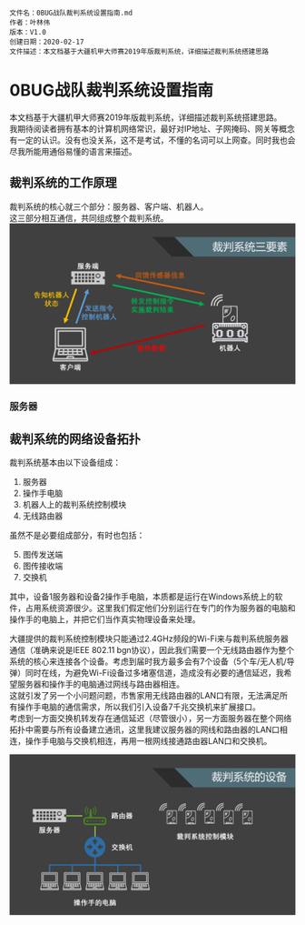 ```
文件名：0BUG战队裁判系统设置指南.md  
作者：叶林伟  
版本：V1.0  
创建日期：2020-02-17  
文件描述：本文档基于大疆机甲大师赛2019年版裁判系统，详细描述裁判系统搭建思路  
```
# 0BUG战队裁判系统设置指南  
本文档基于大疆机甲大师赛2019年版裁判系统，详细描述裁判系统搭建思路。  
我期待阅读者拥有基本的计算机网络常识，最好对IP地址、子网掩码、网关等概念有一定的认识。没有也没关系，这不是考试，不懂的名词可以上网查。同时我也会尽我所能用通俗易懂的语言来描述。  

## 裁判系统的工作原理  
裁判系统的核心就三个部分：服务器、客户端、机器人。  
这三部分相互通信，共同组成整个裁判系统。
![Effect](https://github.com/DLUT-0BUG/RM-RefereeSystemConfiguration/blob/master/3BasicParts_for_RefereeSystem.png)  
### 服务器  


## 裁判系统的网络设备拓扑 
裁判系统基本由以下设备组成： 

1. 服务器  
2. 操作手电脑  
3. 机器人上的裁判系统控制模块  
4. 无线路由器
   
虽然不是必要组成部分，有时也包括：  

5. 图传发送端  
6. 图传接收端  
7. 交换机  

其中，设备1服务器和设备2操作手电脑，本质都是运行在Windows系统上的软件，占用系统资源很少。这里我们假定他们分别运行在专门的作为服务器的电脑和操作手的电脑上，并把它们当作真实物理设备来处理。  

大疆提供的裁判系统控制模块只能通过2.4GHz频段的Wi-Fi来与裁判系统服务器通信（准确来说是IEEE 802.11 bgn协议），因此我们需要一个无线路由器作为整个系统的核心来连接各个设备。考虑到届时我方最多会有7个设备（5个车/无人机/导弹）同时在线，为避免Wi-Fi设备过多堵塞信道，造成没有必要的通信延迟，我希望服务器和操作手的电脑通过网线与路由器相连。  
这就引发了另一个小问题问题，市售家用无线路由器的LAN口有限，无法满足所有操作手电脑的通信需求，所以我们引入设备7千兆交换机来扩展接口。  
考虑到一方面交换机转发存在通信延迟（尽管很小），另一方面服务器在整个网络拓扑中需要与所有设备建立通讯，这里我建议服务器的网线和路由器的LAN口相连，操作手电脑与交换机相连，再用一根网线接通路由器LAN口和交换机。  

![Effect](https://github.com/DLUT-0BUG/RM-RefereeSystemConfiguration/blob/master/DeviceTopology_for_RefereeSystem.png)  

